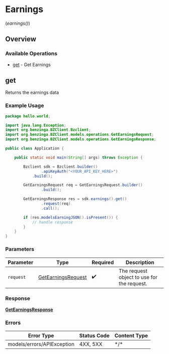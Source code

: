 # Earnings
(*earnings()*)

## Overview

### Available Operations

* [get](#get) - Get Earnings

## get

Returns the earnings data

### Example Usage

```java
package hello.world;

import java.lang.Exception;
import org.benzinga.BZClient.Bzclient;
import org.benzinga.BZClient.models.operations.GetEarningsRequest;
import org.benzinga.BZClient.models.operations.GetEarningsResponse;

public class Application {

    public static void main(String[] args) throws Exception {

        Bzclient sdk = Bzclient.builder()
                .apiKeyAuth("<YOUR_API_KEY_HERE>")
            .build();

        GetEarningsRequest req = GetEarningsRequest.builder()
                .build();

        GetEarningsResponse res = sdk.earnings().get()
                .request(req)
                .call();

        if (res.modelsEarningJSON().isPresent()) {
            // handle response
        }
    }
}
```

### Parameters

| Parameter                                                           | Type                                                                | Required                                                            | Description                                                         |
| ------------------------------------------------------------------- | ------------------------------------------------------------------- | ------------------------------------------------------------------- | ------------------------------------------------------------------- |
| `request`                                                           | [GetEarningsRequest](../../models/operations/GetEarningsRequest.md) | :heavy_check_mark:                                                  | The request object to use for the request.                          |

### Response

**[GetEarningsResponse](../../models/operations/GetEarningsResponse.md)**

### Errors

| Error Type                 | Status Code                | Content Type               |
| -------------------------- | -------------------------- | -------------------------- |
| models/errors/APIException | 4XX, 5XX                   | \*/\*                      |